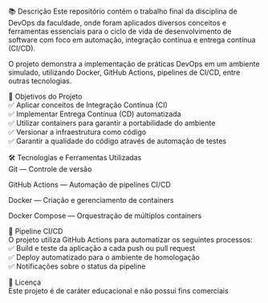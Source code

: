 📚 Descrição
Este repositório contém o trabalho final da disciplina de DevOps da faculdade, onde foram aplicados diversos conceitos e ferramentas essenciais para o ciclo de vida de desenvolvimento de software com foco em automação, integração contínua e entrega contínua (CI/CD).

O projeto demonstra a implementação de práticas DevOps em um ambiente simulado, utilizando Docker, GitHub Actions, pipelines de CI/CD, entre outras tecnologias.

🚀 Objetivos do Projeto <br>
✅ Aplicar conceitos de Integração Contínua (CI) <br>
✅ Implementar Entrega Contínua (CD) automatizada <br>
✅ Utilizar containers para garantir a portabilidade do ambiente <br>
✅ Versionar a infraestrutura como código <br>
✅ Garantir a qualidade do código através de automação de testes <br>

🛠️ Tecnologias e Ferramentas Utilizadas <br>
Git — Controle de versão <br>

GitHub Actions — Automação de pipelines CI/CD

Docker — Criação e gerenciamento de containers

Docker Compose — Orquestração de múltiplos containers

🔄 Pipeline CI/CD <br>
O projeto utiliza GitHub Actions para automatizar os seguintes processos: <br>
✅ Build e teste da aplicação a cada push ou pull request <br>
✅ Deploy automatizado para o ambiente de homologação <br>
✅ Notificações sobre o status da pipeline <br>

📄 Licença <br>
Este projeto é de caráter educacional e não possui fins comerciais

